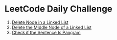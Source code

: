 # LeetCode Daily Challenge

1. [Delete Node in a Linked List](./delNode/)
2. [Delete the Middle Node of a Linked List](./delMidNode/)
3. [Check if the Sentence Is Pangram](./checkPangram/)